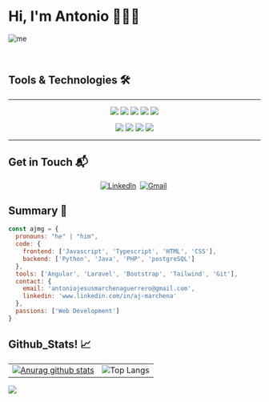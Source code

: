 # Hi, I'm Antonio 👋🧑‍💻

![me](https://github.com/AJMG-95/AJMG-95/assets/73720092/0937128a-665b-44fb-9759-c0c3210a5168)

<br>

## Tools & Technologies 🛠️
<hr>
<p align="center">
 <img src="https://img.shields.io/badge/HTML5-E34F26?style=for-the-badge&logo=html5&logoColor=white">
 <img src="https://img.shields.io/badge/CSS3-1572B6?style=for-the-badge&logo=css3&logoColor=white">
 <img src="https://img.shields.io/badge/JavaScript-F7DF1E?style=for-the-badge&logo=javascript&logoColor=black">
 <img src="https://img.shields.io/badge/TypeScript-007ACC?style=for-the-badge&logo=typescript&logoColor=white">
 <img src="https://img.shields.io/badge/Flutter-%2302569B.svg?style=for-the-badge&logo=Flutter&logoColor=white">
</p>
<p align="center">
<!--  <img src="https://img.shields.io/badge/Python-14354C?style=for-the-badge&logo=python&logoColor=white"> -->
<!--  <img src="https://img.shields.io/badge/Java-ED8B00?style=for-the-badge&logo=java&logoColor=white"> -->
<!--  <img src="https://img.shields.io/badge/PHP-777BB4?style=for-the-badge&logo=php&logoColor=white">  -->
<!--  <img src="https://img.shields.io/badge/PostgreSQL-316192?style=for-the-badge&logo=postgresql&logoColor=white"> -->
</p>
<p align="center">  
 <img src="https://img.shields.io/badge/Angular-DD0031?style=for-the-badge&logo=angular&logoColor=white">
 <img src="https://img.shields.io/badge/Tailwind_CSS-38B2AC?style=for-the-badge&logo=tailwind-css&logoColor=white">
 <img src="https://img.shields.io/badge/Bootstrap-563D7C?style=for-the-badge&logo=bootstrap&logoColor=white">
<!--  <img src="https://img.shields.io/badge/Laravel-FF2D20?style=for-the-badge&logo=laravel&logoColor=white"> -->
 <!-- <img src="https://img.shields.io/badge/Git-F05032?style=for-the-badge&logo=git&logoColor=white"> -->
 <img src="https://img.shields.io/badge/Git-F05032?style=for-the-badge&logo=gitHub&logoColor=white">
</p>
<hr>

## Get in Touch 📬
<p align="center">
<a href="https://www.linkedin.com/in/aj-marchena/"><img src="https://img.shields.io/badge/linkedin-%230077B5.svg?&style=for-the-badge&logo=linkedin&logoColor=white" alt="LinkedIn" /></a>&nbsp;
<a href="mailto:antoniojesusmarchenaguerrero@gmail.com?subject=¡Hola%20Antonio"><img src="https://img.shields.io/badge/gmail-%23D14836.svg?&style=for-the-badge&logo=gmail&logoColor=white" alt="Gmail"/></a>&nbsp;
</p>

## Summary 📝 
```js
const ajmg = {
  pronouns: "he" | "him",
  code: {
    frontend: ['Javascript', 'Typescript', 'HTML', 'CSS'],
    backend: ['Python', 'Java', 'PHP', 'postgreSQL']
  },
  tools: ['Angular', 'Laravel', 'Bootstrap', 'Tailwind', 'Git'],
  contact: {
    email: 'antoniojesusmarchenaguerrero@gmail.com',
    linkedin: 'www.linkedin.com/in/aj-marchena'
  },
  passions: ['Web Development']
}
```
## Github_Stats! 📈
<!--
  ![Antonio's GitHub Stats](https://github-readme-stats.vercel.app/api?username=AJMG-95&show_icons=true&theme=react)        
  ![Antonio's GitHub Streak](https://github-readme-streak-stats.herokuapp.com/?user=AJMG-95&theme=react)                   
  ![Github Stars](https://github-readme-stats.vercel.app/api?username=AJMG-95&show_icons=true&locale=en&count_private=true&hide_rank=true&custom_title=My%20GitHub%20Stats&disable_animations=true&theme=react)                
-->
|                                               |                                                   |
|-----------------------------------------------|---------------------------------------------------|
| [![Anurag github stats](https://github-readme-stats.vercel.app/api?username=AJMG-95)](https://gitgub.com/AJMG-95/github-readme-stats) | ![Top Langs](https://github-readme-stats.vercel.app/api/top-langs/?username=AJMG-95&layout=compact) |

<div align="left">
 
![](https://komarev.com/ghpvc/?username=AJMG-95&label=PROFILE+VIEWS&style=for-the-badge&color=brightgreen)

</div>

<!--
**AJMG-95/AJMG-95** is a ✨ _special_ ✨ repository because its `README.md` (this file) appears on your GitHub profile.

Here are some ideas to get you started:

- 🔭 I’m currently working on ...
- 🌱 I’m currently learning ...
- 👯 I’m looking to collaborate on ...
- 🤔 I’m looking for help with ...
- 💬 Ask me about ...
- 📫 How to reach me: ...
- 😄 Pronouns: ...
- ⚡ Fun fact: ...
-->
